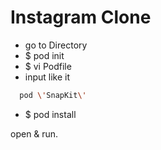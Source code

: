 # Instagram Clone

- go to Directory
- $ pod init
- $ vi Podfile
- input like it

```bash
  pod \'SnapKit\'
```
- $ pod install

open & run.
